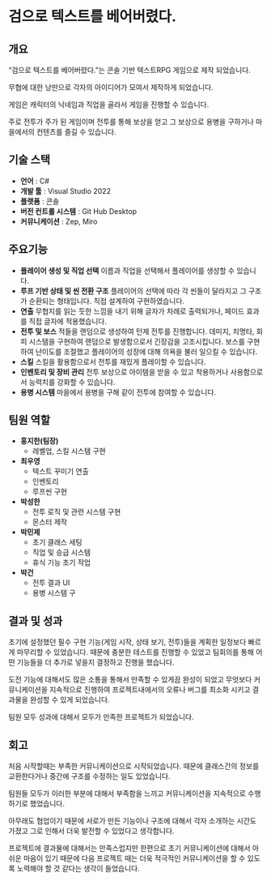 # 검으로 텍스트를 베어버렸다.

## 개요

“검으로 텍스트를 베어버렸다.”는 콘솔 기반 텍스트RPG 게임으로 제작 되었습니다.

무협에 대한 낭만으로 각자의 아이디어가 모여서 제작하게 되었습니다.

게임은 캐릭터의 닉네임과 직업을 골라서 게임을 진행할 수 있습니다.

주로 전투가 주가 된 게임이며 전투를 통해 보상을 얻고 그 보상으로 용병을 구하거나 마을에서의 컨텐츠를 즐길 수 있습니다.

## 기술 스택

- **언어** : C#
- **개발 툴** : Visual Studio 2022
- **플랫폼** :  콘솔
- **버전 컨트롤 시스템** : Git Hub Desktop
- **커뮤니케이션** : Zep, Miro

## 주요기능

- **플레이어 생성 및 직업 선택**
이름과 직업을 선택해서 플레이어를 생성할 수 있습니다.
- **루프 기반 상태 및 씬 전환 구조**
플레이어의 선택에 따라 각 씬들이 달라지고 그 구조가 순환되는 형태입니다. 직접 설계하여 구현하였습니다.
- **연출**
무협지를 읽는 듯한 느낌을 내기 위해 글자가 차례로 출력되거나, 페이드 효과를 직접 글자에 적용했습니다.
- **전투 및 보스**
적들을 랜덤으로 생성하여 턴제 전투를 진행합니다. 
데미지, 치명타, 회피 시스템을 구현하여 랜덤으로 발생함으로서 긴장감을 고조시킵니다.
보스를 구현하여 난이도를 조절했고 플레이어의 성장에 대해 의욕을 불러 일으킬 수 있습니다.
- **스킬**
스킬을 활용함으로서 전투를 재밌게 플레이할 수 있습니다.
- **인벤토리 및 장비 관리**
전투 보상으로 아이템을 받을 수 있고 착용하거나 사용함으로서 능력치를 강화할 수 있습니다.
- **용병 시스템**
마을에서 용병을 구해 같이 전투에 참여할 수 있습니다.

## 팀원 역할

- **홍지한(팀장)**
    - 레벨업, 스킬 시스템 구현
- **최우영**
    - 텍스트 꾸미기 연출
    - 인벤토리
    - 루프씬 구현
- **박성한**
    - 전투 로직 및 관련 시스템 구현
    - 몬스터 제작
- **박민제**
    - 초기 클래스 세팅
    - 직업 및 승급 시스템
    - 휴식 기능 초기 작업
- **박건**
    - 전투 결과 UI
    - 용병 시스템 구

## 결과 및 성과

 초기에 설정했던 필수 구현 기능(게임 시작, 상태 보기, 전투)들을 계획한 일정보다 빠르게 마무리할 수 있었습니다. 때문에 충분한 테스트를 진행할 수 있었고 팀회의를 통해 어떤 기능들을 더 추가로 넣을지 결정하고 진행을 했습니다. 

 도전 기능에 대해서도 많은 소통을 통해서 만족할 수 있게끔 완성이 되었고 무엇보다 커뮤니케이션을 지속적으로 진행하여 프로젝트내에서의 오류나 버그를 최소화 시키고 결과물을 완성할 수 있게 되었습니다.

 팀원 모두 성과에 대해서 모두가 만족한 프로젝트가 되었습니다.

## 회고

처음 시작할때는 부족한 커뮤니케이션으로 시작되었습니다. 때문에 클래스간의 정보를 교환한다거나 중간에 구조를 수정하는 일도 있었습니다.

팀원들 모두가 이러한 부분에 대해서 부족함을 느끼고 커뮤니케이션을 지속적으로 수행하기로 했었습니다.

아무래도 협업이기 때문에 서로가 만든 기능이나 구조에 대해서 각자 소개하는 시간도 가졌고 그로 인해서 더욱 발전할 수 있었다고 생각합니다.

프로젝트에 결과물에 대해서는 만족스럽지만 한편으로 초기 커뮤니케이션에 대해서 아쉬운 마음이 있기 때문에 다음 프로젝트 때는 더욱 적극적인 커뮤니케이션을 할 수 있도록 노력해야 할 것 같다는 생각이 들었습니다.
